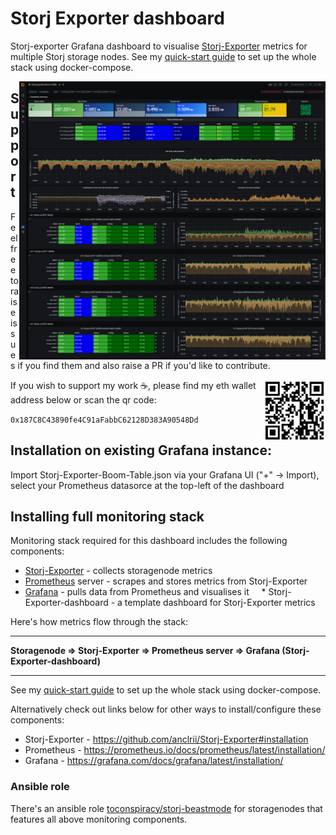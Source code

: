 # Storj Exporter dashboard
Storj-exporter Grafana dashboard to visualise [Storj-Exporter](https://github.com/anclrii/Storj-Exporter) metrics for multiple Storj storage nodes. See my [quick-start guide](quick_start/) to set up the whole stack using docker-compose.

<img src="storj-exporter-boom-table.png" alt="0x187C8C43890fe4C91aFabbC62128D383A90548Dd" hight=490 width=490 align="right"/> 

## Support
Feel free to raise issues if you find them and also raise a PR if you'd like to contribute.

<img src="https://github.com/anclrii/Storj-Exporter/raw/master/qr.png" alt="0x187C8C43890fe4C91aFabbC62128D383A90548Dd" hight=100 width=100 align="right"/> 

If you wish to support my work :coffee:, please find my eth wallet address below or scan the qr code:


`0x187C8C43890fe4C91aFabbC62128D383A90548Dd`

## Installation on existing Grafana instance:
Import Storj-Exporter-Boom-Table.json via your Grafana UI ("+" -> Import), select your Prometheus datasorce at the top-left of the dashboard

## Installing full monitoring stack
Monitoring stack required for this dashboard includes the following components:

* [Storj-Exporter](https://github.com/anclrii/Storj-Exporter) - collects storagenode metrics
* [Prometheus](https://prometheus.io/) server - scrapes and stores metrics from Storj-Exporter
* [Grafana](https://grafana.com/) - pulls data from Prometheus and visualises it
    * Storj-Exporter-dashboard - a template dashboard for Storj-Exporter metrics

Here's how metrics flow through the stack:

---

**Storagenode => Storj-Exporter => Prometheus server => Grafana (Storj-Exporter-dashboard)**

---

See my [quick-start guide](quick_start/) to set up the whole stack using docker-compose.

Alternatively check out links below for other ways to install/configure these components:

* Storj-Exporter - https://github.com/anclrii/Storj-Exporter#installation
* Prometheus - https://prometheus.io/docs/prometheus/latest/installation/
* Grafana - https://grafana.com/docs/grafana/latest/installation/

### Ansible role
There's an ansible role [toconspiracy/storj-beastmode](https://github.com/toconspiracy/storj-beastmode/tree/stable) for storagenodes that features all above monitoring components.  

